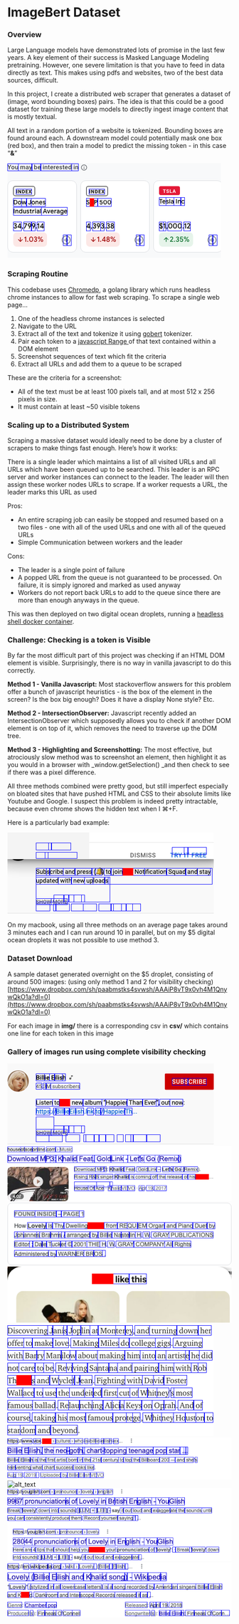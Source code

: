 


# ImageBert Dataset

### Overview

Large Language models have demonstrated lots of promise in the last few years. A key element of their success is Masked Language Modeling pretraining. However, one severe limitation is that you have to feed in data directly as text. This makes using pdfs and websites, two of the best data sources, difficult.

In this project, I create a distributed web scraper that generates a dataset of (image, word bounding boxes) pairs. The idea is that this could be a good dataset for training these large models to directly ingest image content that is mostly textual.

All text in a random portion of a website is tokenized. Bounding boxes are found around each. A downstream model could potentially mask one box (red box), and then train a model to predict the missing token - in this case “**&**”



![alt_text](readmeimages/18.png)



### Scraping Routine

This codebase uses [Chromedp](https://github.com/chromedp/chromedp), a golang library which runs headless chrome instances to allow for fast web scraping. To scrape a single web page…



1. One of the headless chrome instances is selected
2. Navigate to the URL
3. Extract all of the text and tokenize it using [gobert](https://github.com/buckhx/gobert) tokenizer.
4. Pair each token to a [javascript Range ](https://developer.mozilla.org/en-US/docs/Web/API/Range)of that text contained within a DOM element
5. Screenshot sequences of text which fit the criteria
6. Extract all URLs and add them to a queue to be scraped

These are the criteria for a screenshot:


* All of the text must be at least 100 pixels tall, and at most 512 x 256 pixels in size.
* It must contain at least ~50 visible tokens


### Scaling up to a Distributed System

Scraping a massive dataset would ideally need to be done by a cluster of scrapers to make things fast enough. Here’s how it works:

There is a single leader which maintains a list of all visited URLs and all URLs which have been queued up to be searched. This leader is an RPC server and worker instances can connect to the leader. The leader will then assign these worker nodes URLs to scrape. If a worker requests a URL, the leader marks this URL as used

Pros:

* An entire scraping job can easily be stopped and resumed based on a two files - one with all of the used URLs and one with all of the queued URLs
* Simple Communication between workers and the leader

Cons:

* The leader is a single point of failure
* A popped URL from the queue is not guaranteed to be processed. On failure, it is simply ignored and marked as used anyway
* Workers do not report back URLs to add to the queue since there are more than enough anyways in the queue.

This was then deployed on two digital ocean droplets, running a [headless shell docker container](https://github.com/chromedp/docker-headless-shell#:~:text=The%20headless%2Dshell%20project%20provides,profiling%2C%20or%20testing%20web%20pages.).


### Challenge: Checking is a token is Visible
By far the most difficult part of this project was checking if an HTML DOM element is visible. Surprisingly, there is no way in vanilla javascript to do this correctly.

**Method 1 - Vanilla Javascript:** Most stackoverflow answers for this problem offer a bunch of javascript heuristics - is the box of the element in the screen? Is the box big enough? Does it have a display None style? Etc.

**Method 2 - IntersectionObserver:** Javascript recently added an IntersectionObserver which supposedly allows you to check if another DOM element is on top of it, which removes the need to traverse up the DOM tree.

**Method 3 - Highlighting and Screenshotting:** The most effective, but atrociously slow method was to screenshot an element, then highlight it as you would in a browser with  _window.getSelection() _and then check to see if there was a pixel difference.

All three methods combined were pretty good, but still imperfect especially on bloated sites that have pushed HTML and CSS to their absolute limits like Youtube and Google. I suspect this problem is indeed pretty intractable, because even chrome shows the hidden text when I ⌘+F.

 Here is a particularly bad example:



![alt_text](readmeimages/3.png)


On my macbook, using all three methods on an average page takes around 3 minutes each and I can run around 10 in parallel, but on my $5 digital ocean droplets it was not possible to use method 3.


### Dataset Download 

A sample dataset generated overnight on the $5 droplet, consisting of around 500 images: (using only method 1 and 2 for visibility checking) [https://www.dropbox.com/sh/paabmstks4svwsh/AAAiP8vT9x0vh4M1QnywQkO1a?dl=0](https://www.dropbox.com/sh/paabmstks4svwsh/AAAiP8vT9x0vh4M1QnywQkO1a?dl=0)

For each image in **img/** there is a corresponding csv in **csv/** which contains one line for each token in this image


### Gallery of images run using complete visibility checking

![alt_text](readmeimages/1.png)
![alt_text](readmeimages/5.png)
![alt_text](readmeimages/10.png)
![alt_text](readmeimages/15.png)
![alt_text](readmeimages/20.png)
![alt_text](readmeimages/25.png)
![alt_text](readmeimages/30.png)
![alt_text](readmeimages/28.png)
![alt_text](readmeimages/27.png)

